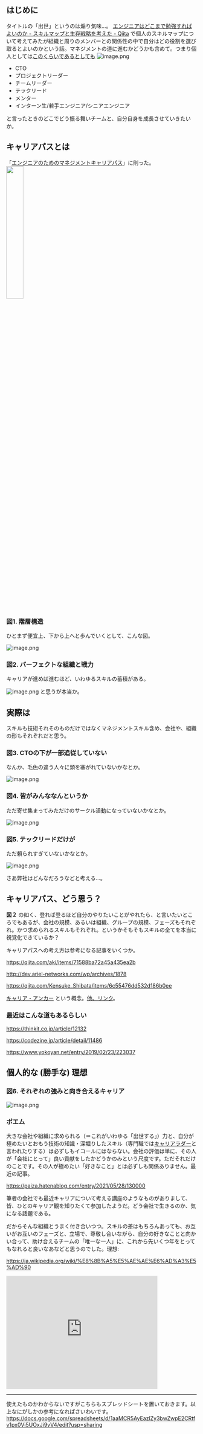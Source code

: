 ## はじめに

タイトルの「出世」というのは煽り気味...。
[エンジニアはどこまで勉強すればよいのか - スキルマップと生存戦略を考えた - Qiita](https://qiita.com/e99h2121/items/a41339815d9aea87bdb4) で個人のスキルマップについて考えてみたが組織と周りのメンバーとの関係性の中で自分はどの役割を選び取るとよいのかという話。マネジメントの道に進むかどうかも含めて。つまり個人としては[このくらいであるとしても](https://qiita.com/e99h2121/items/a41339815d9aea87bdb4#%E5%9B%B311-%E7%B5%90%E5%B1%80%E3%81%93%E3%81%AE%E3%81%8F%E3%82%89%E3%81%84%E3%81%8C%E4%B8%80%E7%95%AA%E3%81%A4%E3%81%B6%E3%81%97%E3%81%8C%E5%88%A9%E3%81%8F%E3%81%AE%E3%81%A7%E3%81%97%E3%82%87%E3%81%86)
![image.png](https://qiita-image-store.s3.ap-northeast-1.amazonaws.com/0/93824/d223f20c-5340-2c7a-53ce-6c5fc41fd6a2.png)

- CTO
- プロジェクトリーダー
- チームリーダー
- テックリード
- メンター
- インターン生/若手エンジニア/シニアエンジニア

と言ったときのどこでどう振る舞いチームと、自分自身を成長させていきたいか。


## キャリアパスとは

「[エンジニアのためのマネジメントキャリアパス](https://www.amazon.co.jp/%E3%82%A8%E3%83%B3%E3%82%B8%E3%83%8B%E3%82%A2%E3%81%AE%E3%81%9F%E3%82%81%E3%81%AE%E3%83%9E%E3%83%8D%E3%82%B8%E3%83%A1%E3%83%B3%E3%83%88%E3%82%AD%E3%83%A3%E3%83%AA%E3%82%A2%E3%83%91%E3%82%B9-%E2%80%95%E3%83%86%E3%83%83%E3%82%AF%E3%83%AA%E3%83%BC%E3%83%89%E3%81%8B%E3%82%89CTO%E3%81%BE%E3%81%A7%E3%83%9E%E3%83%8D%E3%82%B8%E3%83%A1%E3%83%B3%E3%83%88%E3%82%B9%E3%82%AD%E3%83%AB%E5%90%91%E4%B8%8A%E3%82%AC%E3%82%A4%E3%83%89-Camille-Fournier/dp/4873118484)」に則った。
<a href="https://www.amazon.co.jp/%E3%82%A8%E3%83%B3%E3%82%B8%E3%83%8B%E3%82%A2%E3%81%AE%E3%81%9F%E3%82%81%E3%81%AE%E3%83%9E%E3%83%8D%E3%82%B8%E3%83%A1%E3%83%B3%E3%83%88%E3%82%AD%E3%83%A3%E3%83%AA%E3%82%A2%E3%83%91%E3%82%B9-%E2%80%95%E3%83%86%E3%83%83%E3%82%AF%E3%83%AA%E3%83%BC%E3%83%89%E3%81%8B%E3%82%89CTO%E3%81%BE%E3%81%A7%E3%83%9E%E3%83%8D%E3%82%B8%E3%83%A1%E3%83%B3%E3%83%88%E3%82%B9%E3%82%AD%E3%83%AB%E5%90%91%E4%B8%8A%E3%82%AC%E3%82%A4%E3%83%89-Camille-Fournier/dp/4873118484" target="_blank"><img border="0" src="https://www.oreilly.co.jp/books/images/picture_large978-4-87311-848-2.jpeg" width="30%"></a>



### 図1. 階層構造

ひとまず便宜上、下から上へと歩んでいくとして、こんな図。

![image.png](https://qiita-image-store.s3.ap-northeast-1.amazonaws.com/0/93824/dd6d2a50-18cf-38f0-9d30-0f2143bfaebf.png)

### 図2. パーフェクトな組織と戦力

キャリアが進めば進むほど、いわゆるスキルの蓄積がある。

![image.png](https://qiita-image-store.s3.ap-northeast-1.amazonaws.com/0/93824/a921e305-937a-ed0f-d659-23b5ea158753.png)
と思うが本当か。

## 実際は

スキルも技術それそのものだけではなくマネジメントスキル含め、会社や、組織の形もそれぞれだと思う。


### 図3. CTOの下が一部追従していない

なんか、毛色の違う人々に頭を塞がれていないかなとか。

![image.png](https://qiita-image-store.s3.ap-northeast-1.amazonaws.com/0/93824/e96206fe-dfaa-3599-299c-d8ad8d177b04.png)

### 図4. 皆がみんななんというか

ただ寄せ集まってみただけのサークル活動になっていないかなとか。

![image.png](https://qiita-image-store.s3.ap-northeast-1.amazonaws.com/0/93824/df8e4985-e283-3dcf-a267-38261597b583.png)

### 図5. テックリードだけが

ただ頼られすぎていないかなとか。

![image.png](https://qiita-image-store.s3.ap-northeast-1.amazonaws.com/0/93824/5c010de6-9a45-fc67-50c4-4d0ecb24930c.png)

さあ弊社はどんなだろうなどと考える...。


## キャリアパス、どう思う？

**図２** の如く、登れば登るほど自分のやりたいことがやれたら、と言いたいところでもあるが、会社の規模、あるいは組織、グループの規模、フェーズもそれぞれ。かつ求められるスキルもそれぞれ。というかそもそもスキルの全てを本当に視覚化できているか？

キャリアパスへの考え方は参考になる記事をいくつか。

https://qiita.com/aki/items/71588ba72a45a435ea2b

http://dev.ariel-networks.com/wp/archives/1878

https://qiita.com/Kensuke_Shibata/items/6c55476dd532d186b0ee

[キャリア・アンカー](https://www.hrpro.co.jp/glossary_detail.php?id=7) という概念。[他、リンク](https://qiita.com/e99h2121/items/99cda4721cb09696161f)。

### 最近はこんな道もあるらしい

https://thinkit.co.jp/article/12132

https://codezine.jp/article/detail/11486

https://www.yokoyan.net/entry/2019/02/23/223037



## 個人的な (勝手な) 理想

### 図6. それぞれの強みと向き合えるキャリア

![image.png](https://qiita-image-store.s3.ap-northeast-1.amazonaws.com/0/93824/62f61ad6-96c6-892a-2774-35c7dda44a42.png)


### ポエム

大きな会社や組織に求められる（＝これがいわゆる「出世する」）力と、自分が極めたいとおもう技術の知識・深堀りしたスキル（専門職では[キャリアラダー](https://shepherdmaster.hateblo.jp/entry/2021/01/06/014815)と言われたりする）は必ずしもイコールにはならない。会社の評価は単に、その人が「会社にとって」良い貢献をしたかどうかのみという尺度です。ただそれだけのことです。その人が極めたい「好きなこと」とは必ずしも関係ありません。最近の記事。

https://paiza.hatenablog.com/entry/2021/05/28/130000

筆者の会社でも最近キャリアについて考える講座のようなものがありまして、皆、ひとのキャリア観を知りたくて参加したようだ。どう会社で生きるのか、気になる話題である。

だからそんな組織とうまく付き合いつつ。スキルの差はもちろんあっても、お互いがお互いのフェーズと、立場で、尊敬し合いながら、自分の好きなことと向かい合って、助け合えるチームの「唯一な一人」に、これから先いくつ年をとってもなれると良いなあなどと思うのでした。理想: 

https://ja.wikipedia.org/wiki/%E8%8B%A5%E5%AE%AE%E6%AD%A3%E5%AD%90

<iframe width="400" height="300" src="https://www.youtube.com/embed/3aP3IZbefkw" title="YouTube video player" frameborder="0" allow="accelerometer; autoplay; clipboard-write; encrypted-media; gyroscope; picture-in-picture" allowfullscreen></iframe>


-----

使えたものかわからないですがこちらもスプレッドシートを置いておきます。以上なにがしかの参考になればさいわいです。
https://docs.google.com/spreadsheets/d/1aaMCR5AyEazlZy3bwZwpE2CRtfv1px0Vi5UOxJi9vV4/edit?usp=sharing

